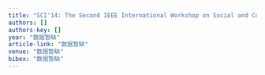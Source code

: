 ```yaml
---
title: "SCI'14: The Second IEEE International Workshop on Social and Community Intelligence, 2014-Welcome and Committees Welcome Message from the SCI'14 Co-Chairs"
authors: []
authors-key: []
year: "数据暂缺"
article-link: "数据暂缺"
venue: "数据暂缺"
bibex: "数据暂缺"
---
```

